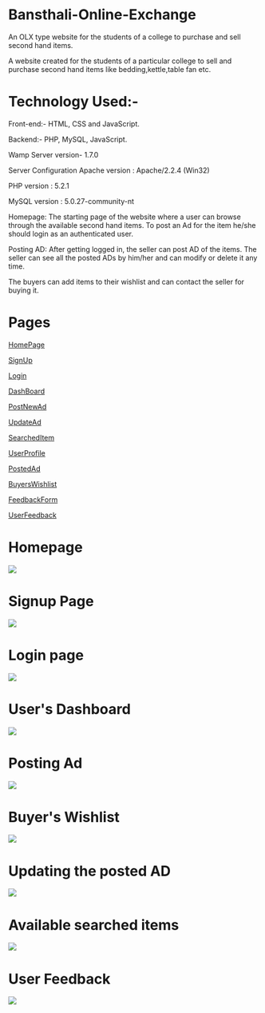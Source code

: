 # Bansthali-Online-Exchange
An OLX type website for the students of a college to purchase and sell second hand items.

A website created for the students of a particular college to sell and purchase second hand items like bedding,kettle,table fan etc.

# Technology Used:-

Front-end:- HTML, CSS and JavaScript.

Backend:- PHP, MySQL, JavaScript.

Wamp Server version- 1.7.0

Server Configuration Apache version : Apache/2.2.4 (Win32)

PHP version : 5.2.1

MySQL version : 5.0.27-community-nt

Homepage: The starting page of the website where a user can browse through the available second hand items. To post an Ad for the item he/she should
login as an authenticated user. 

Posting AD: After getting logged in, the seller can post AD of the items.
The seller can see all the posted ADs by him/her and can modify or delete it any time.

The buyers can add items to their wishlist and can contact the seller for buying it.

# Pages

[HomePage](project/homepage.php)

[SignUp](project/registration.php)

[Login](project/login1.php.php)

[DashBoard](project/homepage1.php)

[PostNewAd](project/prod_details.php)

[UpdateAd](project/update.php)

[SearchedItem](project/productview.php)

[UserProfile](project/profile.php)

[PostedAd](project/myadd.php.php)

[BuyersWishlist](project/wishlist.php)

[FeedbackForm](project/feedback.php)

[UserFeedback](project/review.php)

# Homepage
![](Screenshot/Homepage.JPG)

# Signup Page
![](Screenshot/Signup.JPG)

# Login page
![](Screenshot/Login.JPG)


# User's Dashboard
![](Screenshot/PostAd.JPG)

# Posting Ad
![](Screenshot/PostAd1.JPG )

# Buyer's Wishlist
![](Screenshot/WishList.JPG)

# Updating the posted AD 
![](Screenshot/updateAd.JPG)

# Available searched items
![](Screenshot/AvailableItemsOnsearch.JPG)

# User Feedback
![](Screenshot/Review.JPG)
